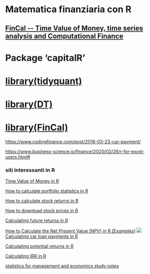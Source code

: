 # Matematica finanziaria con R

## [FinCal -- Time Value of Money, time series analysis and Computational Finance](https://github.com/felixfan/FinCal)

# Package ‘capitalR’

# [library(tidyquant)]()

# [library(DT)]()

# [library(FinCal) ]()


https://www.codingfinance.com/post/2018-03-23-car-payment/

https://www.business-science.io/finance/2020/02/26/r-for-excel-users.html#



### siti interessanti in R

[Time Value of Money in R](https://www.codingfinance.com/post/2018-03-18-tvm/)

[How to calculate portfolio statistics in R](https://www.codingfinance.com/post/2018-04-20-portfolio-stats/)

[How to calculate stock returns in R](https://www.codingfinance.com/post/2018-04-03-calc-returns/)

[How to download stock prices in R](https://www.codingfinance.com/post/2018-03-27-download-price/)

[Calculating future returns in R](https://www.codingfinance.com/post/2018-03-23-future-value/)

[How to Calculate the Net Present Value (NPV) in R [Examples]](https://www.codingprof.com/how-to-calculate-the-net-present-value-npv-in-r-examples/)
![](https://www.codingprof.com/wp-content/uploads/2022/01/formula2.png)
[Calculating car loan payments in R](https://www.codingfinance.com/post/2018-03-23-car-payment/)

[Calculating potential returns in R](https://www.codingfinance.com/post/2018-03-22-billboard/)

[Calculating IRR in R](https://www.codingfinance.com/post/2018-03-20-irr/)

[statistics for management and economics study notes ](http://felixfan.github.io/feed/)
